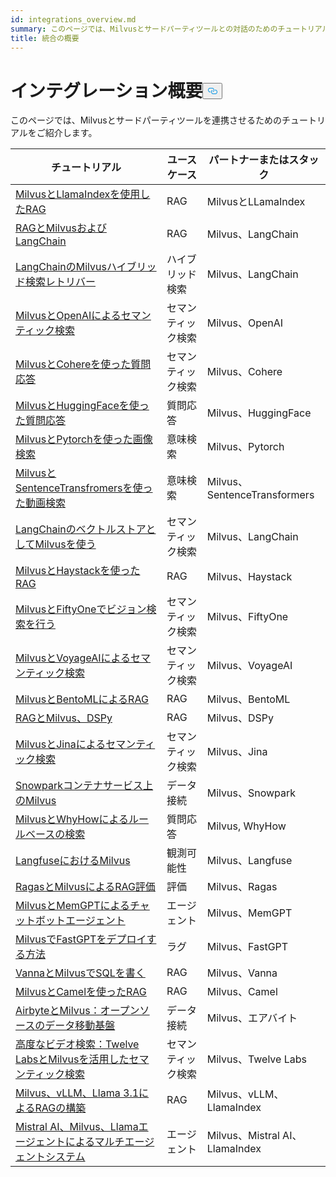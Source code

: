 ```yaml
---
id: integrations_overview.md
summary: このページでは、Milvusとサードパーティツールとの対話のためのチュートリアルのリストを提供します。
title: 統合の概要
---
```


<h1 id="Integrations-Overview" class="common-anchor-header">インテグレーション概要<button data-href="#Integrations-Overview" class="anchor-icon" translate="no">
      <svg translate="no"
        aria-hidden="true"
        focusable="false"
        height="20"
        version="1.1"
        viewBox="0 0 16 16"
        width="16"
      >
        <path
          fill="#0092E4"
          fill-rule="evenodd"
          d="M4 9h1v1H4c-1.5 0-3-1.69-3-3.5S2.55 3 4 3h4c1.45 0 3 1.69 3 3.5 0 1.41-.91 2.72-2 3.25V8.59c.58-.45 1-1.27 1-2.09C10 5.22 8.98 4 8 4H4c-.98 0-2 1.22-2 2.5S3 9 4 9zm9-3h-1v1h1c1 0 2 1.22 2 2.5S13.98 12 13 12H9c-.98 0-2-1.22-2-2.5 0-.83.42-1.64 1-2.09V6.25c-1.09.53-2 1.84-2 3.25C6 11.31 7.55 13 9 13h4c1.45 0 3-1.69 3-3.5S14.5 6 13 6z"
        ></path>
      </svg>
    </button></h1><p>このページでは、Milvusとサードパーティツールを連携させるためのチュートリアルをご紹介します。</p>
<table>
<thead>
<tr><th>チュートリアル</th><th>ユースケース</th><th>パートナーまたはスタック</th></tr>
</thead>
<tbody>
<tr><td><a href="/docs/ja/integrate_with_llamaindex.md">MilvusとLlamaIndexを使用したRAG</a></td><td>RAG</td><td>MilvusとLLamaIndex</td></tr>
<tr><td><a href="/docs/ja/integrate_with_langchain.md">RAGとMilvusおよびLangChain</a></td><td>RAG</td><td>Milvus、LangChain</td></tr>
<tr><td><a href="/docs/ja/milvus_hybrid_search_retriever.md">LangChainのMilvusハイブリッド検索レトリバー</a></td><td>ハイブリッド検索</td><td>Milvus、LangChain</td></tr>
<tr><td><a href="/docs/ja/integrate_with_openai.md">MilvusとOpenAIによるセマンティック検索</a></td><td>セマンティック検索</td><td>Milvus、OpenAI</td></tr>
<tr><td><a href="/docs/ja/integrate_with_cohere.md">MilvusとCohereを使った質問応答</a></td><td>セマンティック検索</td><td>Milvus、Cohere</td></tr>
<tr><td><a href="/docs/ja/integrate_with_hugging-face.md">MilvusとHuggingFaceを使った質問応答</a></td><td>質問応答</td><td>Milvus、HuggingFace</td></tr>
<tr><td><a href="/docs/ja/integrate_with_pytorch.md">MilvusとPytorchを使った画像検索</a></td><td>意味検索</td><td>Milvus、Pytorch</td></tr>
<tr><td><a href="/docs/ja/integrate_with_sentencetransformers.md">MilvusとSentenceTransfromersを使った動画検索</a></td><td>意味検索</td><td>Milvus、SentenceTransformers</td></tr>
<tr><td><a href="/docs/ja/basic_usage_langchain.md">LangChainのベクトルストアとしてMilvusを使う</a></td><td>セマンティック検索</td><td>Milvus、LangChain</td></tr>
<tr><td><a href="/docs/ja/integrate_with_haystack.md">MilvusとHaystackを使ったRAG</a></td><td>RAG</td><td>Milvus、Haystack</td></tr>
<tr><td><a href="/docs/ja/integrate_with_voxel51">MilvusとFiftyOneでビジョン検索を行う</a></td><td>セマンティック検索</td><td>Milvus、FiftyOne</td></tr>
<tr><td><a href="/docs/ja/integrate_with_voyageai.md">MilvusとVoyageAIによるセマンティック検索</a></td><td>セマンティック検索</td><td>Milvus、VoyageAI</td></tr>
<tr><td><a href="/docs/ja/integrate_with_bentoml.md">MilvusとBentoMLによるRAG</a></td><td>RAG</td><td>Milvus、BentoML</td></tr>
<tr><td><a href="/docs/ja/integrate_with_dspy.md">RAGとMilvus、DSPy</a></td><td>RAG</td><td>Milvus、DSPy</td></tr>
<tr><td><a href="/docs/ja/integrate_with_jina.md">MilvusとJinaによるセマンティック検索</a></td><td>セマンティック検索</td><td>Milvus、Jina</td></tr>
<tr><td><a href="/docs/ja/integrate_with_snowpark.md">Snowparkコンテナサービス上のMilvus</a></td><td>データ接続</td><td>Milvus、Snowpark</td></tr>
<tr><td><a href="/docs/ja/integrate_with_whyhow.md">MilvusとWhyHowによるルールベースの検索</a></td><td>質問応答</td><td>Milvus, WhyHow</td></tr>
<tr><td><a href="/docs/ja/integrate_with_langfuse.md">LangfuseにおけるMilvus</a></td><td>観測可能性</td><td>Milvus、Langfuse</td></tr>
<tr><td><a href="/docs/ja/integrate_with_ragas.md">RagasとMilvusによるRAG評価</a></td><td>評価</td><td>Milvus、Ragas</td></tr>
<tr><td><a href="/docs/ja/integrate_with_memgpt.md">MilvusとMemGPTによるチャットボットエージェント</a></td><td>エージェント</td><td>Milvus、MemGPT</td></tr>
<tr><td><a href="/docs/ja/integrate_with_fastgpt.md">MilvusでFastGPTをデプロイする方法</a></td><td>ラグ</td><td>Milvus、FastGPT</td></tr>
<tr><td><a href="/docs/ja/integrate_with_vanna.md">VannaとMilvusでSQLを書く</a></td><td>RAG</td><td>Milvus、Vanna</td></tr>
<tr><td><a href="/docs/ja/integrate_with_camel.md">MilvusとCamelを使ったRAG</a></td><td>RAG</td><td>Milvus、Camel</td></tr>
<tr><td><a href="/docs/ja/integrate_with_airbyte.md">AirbyteとMilvus：オープンソースのデータ移動基盤</a></td><td>データ接続</td><td>Milvus、エアバイト</td></tr>
<tr><td><a href="/docs/ja/video_search_with_twelvelabs_and_milvus.md">高度なビデオ検索：Twelve LabsとMilvusを活用したセマンティック検索</a></td><td>セマンティック検索</td><td>Milvus、Twelve Labs</td></tr>
<tr><td><a href="/docs/ja/milvus_rag_with_vllm.md">Milvus、vLLM、Llama 3.1によるRAGの構築</a></td><td>RAG</td><td>Milvus、vLLM、LlamaIndex</td></tr>
<tr><td><a href="/docs/ja/llama_agents_metadata.md">Mistral AI、Milvus、Llamaエージェントによるマルチエージェントシステム</a></td><td>エージェント</td><td>Milvus、Mistral AI、LlamaIndex</td></tr>
</tbody>
</table>
